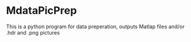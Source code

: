 # MdataPicPrep
This is a python program for data preperation, outputs Matlap files and/or .hdr and .png pictures 
